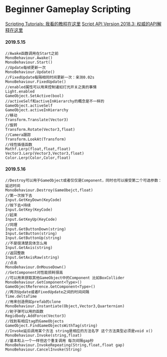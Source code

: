 # Beginner Gameplay Scripting
[Scripting Tutorials: 我看的教程在这里](https://unity3d.com/learn/tutorials/s/scripting?_ga=2.265077702.898767388.1557840587-1730382583.1555070403)
[Script API Version 2018.3: 权威的API解释在这里](https://docs.unity3d.com/2018.3/Documentation/ScriptReference/)
#### 2019.5.15
```CSharp
//Awake函数调用在Start之前
MonoBehaviour.Awake()
MonoBehaviour.Start()
//Update每帧更新一次
MonoBehaviour.Update()
//FixedUpdate每隔相同时间更新一次：亲测0.02s
MonoBehaviour.FixedUpdate()
//enabled属性可以用来控制诸如灯光开关之类的事情
Light.enabled
GameObject.SetActive(bool)
//activeSelf和activeInHierarchy的概念是不一样的
GameObject.activeSelf
GameObject.activeInHierarchy
//移动
Transform.Translate(Vector3)
//旋转
Transform.Rotate(Vector3,float)
//Camera跟踪
Transform.LookAt(Transform)
//线性插值函数
Mathf.Lerp(float,float,float)
Vector3.Lerp(Vector3,Vector3,float)
Color.Lerp(Color,Color,float)
```
#### 2019.5.16
```CSharp
//Destroy可以用于GameObject或者仅仅是Component，同时也可以接受第二个可选参数：延迟时间
MonoBehaviour.Destroy(GameObejct,float)
//第一次按下去
Input.GetKeyDown(KeyCode)
//按下去+持续
Input.GetKey(KeyCode)
//起来
Input.GetKeyUp(KeyCode)
//同理
Input.GetButtonDown(string)
Input.GetButton(string)
Input.GetButtonUp(string)
//不是很清楚具体怎么用
Input.GetAxis(string)
//返回整数
Input.GetAxisRaw(string)
//点击
MonoBehaviour.OnMouseDown()
//GetComponent对性能损耗很高
//可以用来获取其他GameObject中的Component 比如BoxCollider
MonoBehaviour.GetComponent<Type>()
GameObjectReference.GetComponent<Type>()
//两次Update或者FixedUpdate之间的时间间隔
Time.deltaTime
//用来创造例如prefab的clone
MonoBehaviour.Instantiate(Object,Vector3,Quarternion)
//射子弹可以用的函数
Regidbody.AddForce(Vector3)
//找到有相应tag的GameObjects
GameObject.FindGameObjectsWithTag(string)
//Invoke延后调用某个方法 string是相应的方法名字 这个方法类型必须是void x()
MonoBehaviour.Invoke(string,float)
//基本和上一个一样但这个重复调用 每次间隔gap秒
MonoBehaviour.InvokeRepeating(String,float,float gap)
MonoBehaviour.CancelInvoke(String)
```